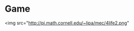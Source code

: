 # Game 



<p align="center">
  
   <img src="http://pi.math.cornell.edu/~lipa/mec/4life2.png"  
</p>


```
